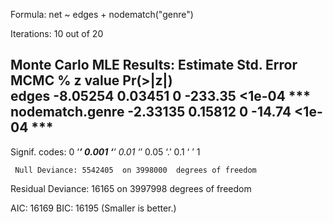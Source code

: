 Formula:   net ~ edges + nodematch("genre")

Iterations:  10 out of 20 

Monte Carlo MLE Results:
                Estimate Std. Error MCMC % z value Pr(>|z|)    
edges           -8.05254    0.03451      0 -233.35   <1e-04 ***
nodematch.genre -2.33135    0.15812      0  -14.74   <1e-04 ***
---
Signif. codes:  0 ‘***’ 0.001 ‘**’ 0.01 ‘*’ 0.05 ‘.’ 0.1 ‘ ’ 1

     Null Deviance: 5542405  on 3998000  degrees of freedom
 Residual Deviance:   16165  on 3997998  degrees of freedom
 
AIC: 16169    BIC: 16195    (Smaller is better.) 